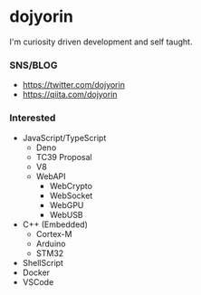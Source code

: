 # **dojyorin**
I'm curiosity driven development and self taught.

### SNS/BLOG
- https://twitter.com/dojyorin
- https://qiita.com/dojyorin

### Interested
- JavaScript/TypeScript
    - Deno
    - TC39 Proposal
    - V8
    - WebAPI
        - WebCrypto
        - WebSocket
        - WebGPU
        - WebUSB
- C++ (Embedded)
    - Cortex-M
    - Arduino
    - STM32
- ShellScript
- Docker
- VSCode